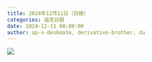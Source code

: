 ```yaml
---
title: 2024年12月11日（日报）
categories: 迪克日报
date: 2024-12-11 08:00:00
author: ap-s-deskmate, derivative-brother, du
---
```


![](IMG_2244.jpeg)